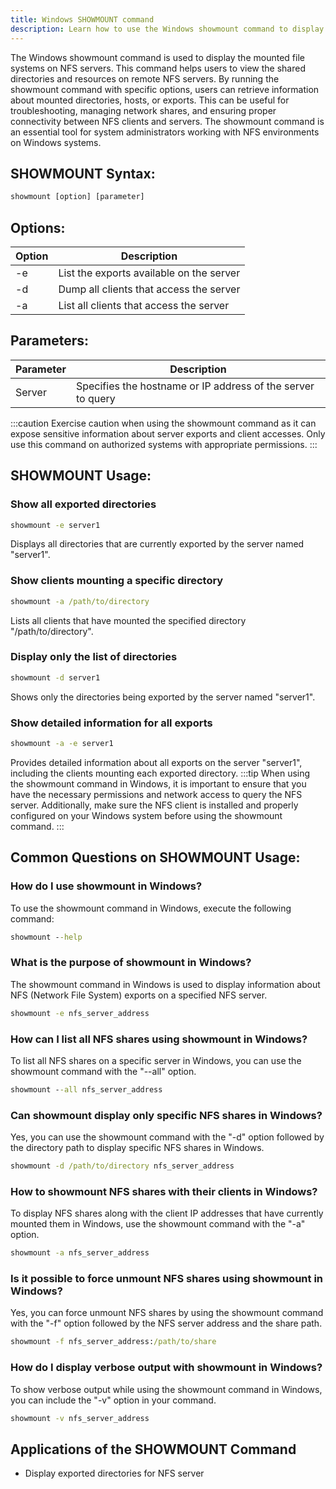 ```yaml
---
title: Windows SHOWMOUNT command
description: Learn how to use the Windows showmount command to display mounted file systems on NFS servers.
---
```


The Windows showmount command is used to display the mounted file systems on NFS servers. This command helps users to view the shared directories and resources on remote NFS servers. By running the showmount command with specific options, users can retrieve information about mounted directories, hosts, or exports. This can be useful for troubleshooting, managing network shares, and ensuring proper connectivity between NFS clients and servers. The showmount command is an essential tool for system administrators working with NFS environments on Windows systems.
## SHOWMOUNT Syntax:
```cmd
showmount [option] [parameter]
```
## Options:
| Option                | Description                                |
|-----------------------|--------------------------------------------|
| -e                    | List the exports available on the server   |
| -d                    | Dump all clients that access the server    |
| -a                    | List all clients that access the server    |

## Parameters:
| Parameter             | Description                                |
|-----------------------|--------------------------------------------|
| Server               | Specifies the hostname or IP address of the server to query |

:::caution
Exercise caution when using the showmount command as it can expose sensitive information about server exports and client accesses. Only use this command on authorized systems with appropriate permissions.
:::
## SHOWMOUNT Usage:
### Show all exported directories
```cmd
showmount -e server1
```
Displays all directories that are currently exported by the server named "server1".

### Show clients mounting a specific directory
```cmd
showmount -a /path/to/directory
```
Lists all clients that have mounted the specified directory "/path/to/directory".

### Display only the list of directories
```cmd
showmount -d server1
```
Shows only the directories being exported by the server named "server1".

### Show detailed information for all exports
```cmd
showmount -a -e server1
```
Provides detailed information about all exports on the server "server1", including the clients mounting each exported directory.
:::tip
When using the showmount command in Windows, it is important to ensure that you have the necessary permissions and network access to query the NFS server. Additionally, make sure the NFS client is installed and properly configured on your Windows system before using the showmount command.
:::

## Common Questions on SHOWMOUNT Usage:
### How do I use showmount in Windows?
To use the showmount command in Windows, execute the following command:
```cmd
showmount --help
```

### What is the purpose of showmount in Windows?
The showmount command in Windows is used to display information about NFS (Network File System) exports on a specified NFS server.
```cmd
showmount -e nfs_server_address
```

### How can I list all NFS shares using showmount in Windows?
To list all NFS shares on a specific server in Windows, you can use the showmount command with the "--all" option.
```cmd
showmount --all nfs_server_address
```

### Can showmount display only specific NFS shares in Windows?
Yes, you can use the showmount command with the "-d" option followed by the directory path to display specific NFS shares in Windows.
```cmd
showmount -d /path/to/directory nfs_server_address
```

### How to showmount NFS shares with their clients in Windows?
To display NFS shares along with the client IP addresses that have currently mounted them in Windows, use the showmount command with the "-a" option.
```cmd
showmount -a nfs_server_address
```

### Is it possible to force unmount NFS shares using showmount in Windows?
Yes, you can force unmount NFS shares by using the showmount command with the "-f" option followed by the NFS server address and the share path.
```cmd
showmount -f nfs_server_address:/path/to/share
```

### How do I display verbose output with showmount in Windows?
To show verbose output while using the showmount command in Windows, you can include the "-v" option in your command.
```cmd
showmount -v nfs_server_address
```
## Applications of the SHOWMOUNT Command

- Display exported directories for NFS server